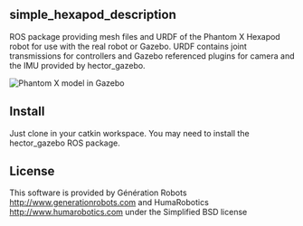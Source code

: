 ## simple_hexapod_description

ROS package providing mesh files and URDF of the Phantom X Hexapod robot for use with the real robot or Gazebo.
URDF contains joint transmissions for controllers and Gazebo referenced plugins for camera and the IMU provided by hector_gazebo.

![Phantom X model in Gazebo](/simple_hexapod.png?raw=true "Phantom X model in Gazebo")


## Install
Just clone in your catkin workspace. You may need to install the hector_gazebo ROS package.

## License

This software is provided by Génération Robots http://www.generationrobots.com and HumaRobotics http://www.humarobotics.com under the Simplified BSD license
